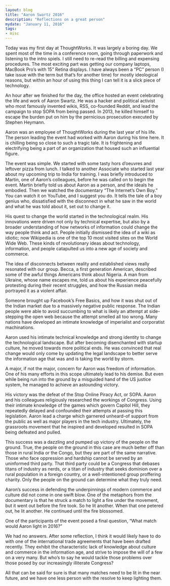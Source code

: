 ```yaml
---
layout: blog
title: "Aaron Swartz 2016"
description: "Reflections on a great person"
mydate: "January 11, 2016"
tags:
- misc
---
```


Today was my first day at ThoughtWorks. It was largely a boring day. We spent most of the time in a conference room, going through paperwork and listening to the intro spiels. I still need to re-read the billing and expensing procedures. The most exciting part was getting our company laptops, MacBook Pro’s with 15” Retina displays. I have always been a “PC” person (I take issue with the term but that’s for another time) for mostly ideological reasons, but within an hour of using this thing I can tell it is a slick piece of technology. 

An hour after we finished for the day, the office hosted an event celebrating the life and work of Aaron Swartz. He was a hacker and political activist who most famously invented wikis, RSS, co-founded Reddit, and lead the campaign to stop SOPA from being passed. In 2013, he killed himself to escape the burden put on him by the pernicious prosecution executed by Stephen Heymann. 

Aaron was an employee of ThoughtWorks during the last year of his life. The person leading the event had worked with Aaron during his time here. It is chilling being so close to such a tragic tale. It is frightening and electrifying being a part of an organization that housed such an influential figure. 

The event was simple. We started with some tasty hors d’oeuvres and leftover pizza from lunch. I talked to another Associate who started last year about my upcoming trip to India for training. I was briefly introduced to Martin, one of Aaron’s colleagues, before he was called on to begin the event. Martin briefly told us about Aaron as a person, and the ideals he embodied. Then we watched the documentary “The Internet’s Own Boy.” You can watch it on YouTube, and I suggest you do. It tells the tale of a boy genius who, dissatisfied with the disconnect in what he saw in the world and what he was told about it, set out to change it. 

His quest to change the world started in the technological realm. His innovations were driven not only by technical expertise, but also by a broader understanding of how networks of information could change the way people think and act. People initially dismissed the idea of a wiki as idiotic; now Wikipedia is one of the top 10 most visited sites on the World Wide Web. These kinds of revolutionary ideas about technology, information, and people catapulted us into a new age of society and commerce. 

The idea of disconnects between reality and established views really resonated with our group. Becca, a first generation American, described some of the awful things Americans think about Nigeria. A man from Ukraine, whose name escapes me, told us about his experience peacefully protesting during their recent struggles, and how the Russian media portrayed it as a violent affair. 

Someone brought up Facebook’s Free Basics, and how it was shut out of the Indian market due to a massively negative public response. The Indian people were able to avoid succumbing to what is likely an attempt at side-stepping the open web because the attempt smelled all too wrong. Many nations have developed an intimate knowledge of imperialist and corporatist machinations. 

Aaron used his intimate technical knowledge and strong identity to change the technological landscape. But after becoming disenchanted with startup culture, he moved towards more political ends. He was convinced that real change would only come by updating the legal landscape to better serve the information age that was and is taking the world by storm. 

A major, if not the major, concern for Aaron was freedom of information. One of his many efforts in this scope ultimately lead to his demise. But even while being run into the ground by a misguided hand of the US justice system, he managed to achieve an astounding victory.

His victory was the defeat of the Stop Online Piracy Act, or SOPA. Aaron and his colleagues religiously researched the workings of Congress. Using their intimate knowledge of the games which govern Capitol Hill, they repeatedly delayed and confounded their attempts at passing this legislation. Aaron lead a charge which garnered unheard-of support from the public as well as major players in the tech industry. Ultimately, the grassroots movement that he inspired and developed resulted in SOPA being defeated and pulled.

This success was a dazzling and pumped up victory of the people on the ground. True, the people on the ground in this case are much better off than those in rural India or the Congo, but they are part of the same narrative. Those who face oppression and hardship cannot be served by an uninformed third party. That third party could be a Congress that debases titans of industry as nerds, or a titan of industry that seeks dominion over a rural population in a foreign country, or a well-intentioned group proffering charity. Only the people on the ground can determine what they truly need. 

Aaron’s success in defending the underpinnings of modern commerce and culture did not come in one swift blow. One of the metaphors from the documentary is that he struck a match to light a fire under the movement, but it went out before the fire took. So he lit another. When that one petered out, he lit another. He continued until the fire blossomed.

One of the participants of the event posed a final question, “What match would Aaron light in 2016?”

We had no answers. After some reflection, I think it would likely have to do with one of the international trade agreements that have been drafted recently. They exhibit the characteristic lack of knowledge about culture and commerce in the information age, and strive to impose the will of a few on a very many. But who’s to say he would tackle those problems over those posed by our increasingly illiterate Congress?

All that can be said for sure is that many matches need to be lit in the near future, and we have one less person with the resolve to keep lighting them.

